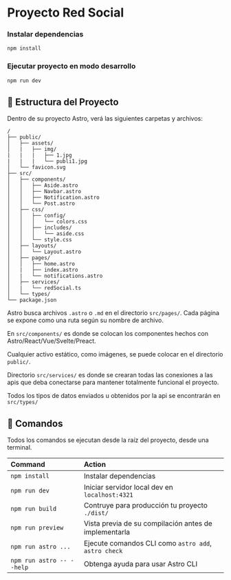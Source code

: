 # Proyecto Red Social

### Instalar dependencias
```sh
npm install
```

### Ejecutar proyecto en modo desarrollo
```sh
npm run dev
```
<!-- 
[![Open in StackBlitz](https://developer.stackblitz.com/img/open_in_stackblitz.svg)](https://stackblitz.com/github/withastro/astro/tree/latest/examples/basics)
[![Open with CodeSandbox](https://assets.codesandbox.io/github/button-edit-lime.svg)](https://codesandbox.io/p/sandbox/github/withastro/astro/tree/latest/examples/basics)
[![Open in GitHub Codespaces](https://github.com/codespaces/badge.svg)](https://codespaces.new/withastro/astro?devcontainer_path=.devcontainer/basics/devcontainer.json)

> 🧑‍🚀 **Seasoned astronaut?** Delete this file. Have fun!

![just-the-basics](https://github.com/withastro/astro/assets/2244813/a0a5533c-a856-4198-8470-2d67b1d7c554) -->

## 🚀 Estructura del Proyecto

Dentro de su proyecto Astro, verá las siguientes carpetas y archivos:

```text
/
├── public/
│   ├── assets/
│   |   ├── img/
|   |   |   ├── 1.jpg
|   |   |   └── publi1.jpg
│   └── favicon.svg
├── src/
│   ├── components/
│   │   ├── Aside.astro
│   │   ├── Navbar.astro
│   │   ├── Notification.astro
│   │   └── Post.astro
│   ├── css/
│   │   ├── config/
│   │   │   └── colors.css
│   │   ├── includes/
│   │   │   └── aside.css
│   │   └── style.css
│   ├── layouts/
│   │   └── Layout.astro
│   ├── pages/
│   │   ├── home.astro
│   |   ├── index.astro
│   |   └── notifications.astro
│   ├── services/
│   |   └── redSocial.ts
│   └── types/
└── package.json
```

Astro busca archivos `.astro` o `.md` en el directorio `src/pages/`. Cada página se expone como una ruta según su nombre de archivo.

En `src/components/` es donde se colocan los componentes hechos con Astro/React/Vue/Svelte/Preact.

Cualquier activo estático, como imágenes, se puede colocar en el directorio `public/`.

Directorio `src/services/` es donde se crearan todas las conexiones a las apis que deba conectarse para mantener totalmente funcional el proyecto.

Todos los tipos de datos enviados u obtenidos por la api se encontrarán en `src/types/` 

## 🧞 Comandos

Todos los comandos se ejecutan desde la raíz del proyecto, desde una terminal.

| Command                   | Action                                                |
| :------------------------ | :-----------------------------------------------      |
| `npm install`             | Instalar dependencias                                 |
| `npm run dev`             | Iniciar servidor local dev en `localhost:4321`        |
| `npm run build`           | Contruye para producción tu proyecto `./dist/`        |
| `npm run preview`         | Vista previa de su compilación antes de implementarla |
| `npm run astro ...`       | Ejecute comandos CLI como `astro add`, `astro check`  |
| `npm run astro -- --help` | Obtenga ayuda para usar Astro CLI                     |
